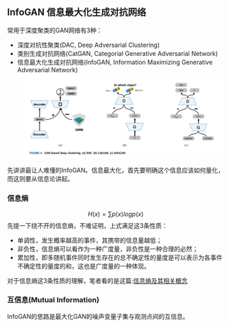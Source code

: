 ## InfoGAN 信息最大化生成对抗网络

常用于深度聚类的GAN网络有3种：
- 深度对抗性聚类(DAC, Deep Adversarial Clustering)
- 类别生成对抗网络(CatGAN, Categorial Generative Adversarial Network)
- 信息最大化生成对抗网络(InfoGAN, Information Maximizing Generative Adversarial Network)
![GAN-based Deep Clustering Model](images/GAN-based_deep_clustering.jpg)

先讲讲最让人难懂的InfoGAN。信息最大化，首先要明确这个信息应该如何量化，而这则要从信息论讲起。

### 信息熵
$$H(x)=\sum p(x)logp(x)$$
先提一下绕不开的信息熵，不难证明，上式满足这3条性质：
- 单调性，发生概率越高的事件，其携带的信息量越低；
- 非负性，信息熵可以看作为一种广度量，非负性是一种合理的必然；
- 累加性，即多随机事件同时发生存在的总不确定性的量度是可以表示为各事件不确定性的量度的和，这也是广度量的一种体现。

对于信息熵这3条性质的理解，笔者看的是这篇:[信息熵及其相关概念](https://blog.csdn.net/am290333566/article/details/81187124)

### 互信息(Mutual Information)
InfoGAN的思路是最大化GAN的噪声变量子集与观测点间的互信息。
